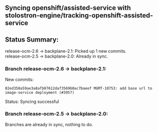 ## Syncing openshift/assisted-service with stolostron-engine/tracking-openshift-assisted-service

## Status Summary:

release-ocm-2.6 -> backplane-2.1: Picked up 1 new commits.  
release-ocm-2.5 -> backplane-2.0: Already in sync.  

### Branch release-ocm-2.6 -> backplane-2.1:

New commits:

```
02ed350a59ae3a8afb07612daf356960ac7baeef MGMT-10753: add base url to image-service deployment (#3957)
```

Status: Syncing successful

### Branch release-ocm-2.5 -> backplane-2.0:

Branches are already in sync, nothing to do.
